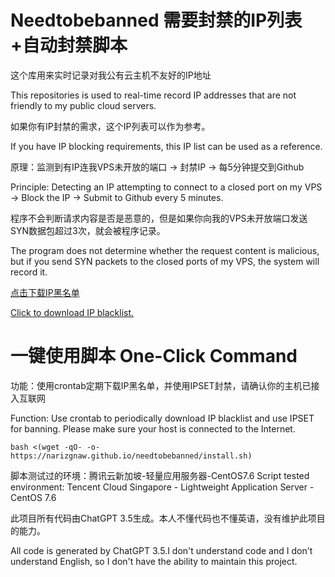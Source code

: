 # Needtobebanned 需要封禁的IP列表+自动封禁脚本

这个库用来实时记录对我公有云主机不友好的IP地址

This repositories is used to real-time record IP addresses that are not friendly to my public cloud servers.

如果你有IP封禁的需求，这个IP列表可以作为参考。

If you have IP blocking requirements, this IP list can be used as a reference.

原理：监测到有IP连我VPS未开放的端口 -> 封禁IP -> 每5分钟提交到Github

Principle: Detecting an IP attempting to connect to a closed port on my VPS -> Block the IP -> Submit to Github every 5 minutes.

程序不会判断请求内容是否是恶意的，但是如果你向我的VPS未开放端口发送SYN数据包超过3次，就会被程序记录。

The program does not determine whether the request content is malicious, but if you send SYN packets to the closed ports of my VPS, the system will record it.

[点击下载IP黑名单](https://narizgnaw.github.io/needtobebanned/iplist.txt)

[Click to download IP blacklist.](https://narizgnaw.github.io/needtobebanned/iplist.txt)

# 一键使用脚本 One-Click Command

功能：使用crontab定期下载IP黑名单，并使用IPSET封禁，请确认你的主机已接入互联网

Function: Use crontab to periodically download IP blacklist and use IPSET for banning. Please make sure your host is connected to the Internet.

```shell
bash <(wget -qO- -o- https://narizgnaw.github.io/needtobebanned/install.sh)
```

脚本测试过的环境：腾讯云新加坡-轻量应用服务器-CentOS7.6
Script tested environment: Tencent Cloud Singapore - Lightweight Application Server - CentOS 7.6

此项目所有代码由ChatGPT 3.5生成。本人不懂代码也不懂英语，没有维护此项目的能力。

All code is generated by ChatGPT 3.5.I don't understand code and I don't understand English, so I don't have the ability to maintain this project.
